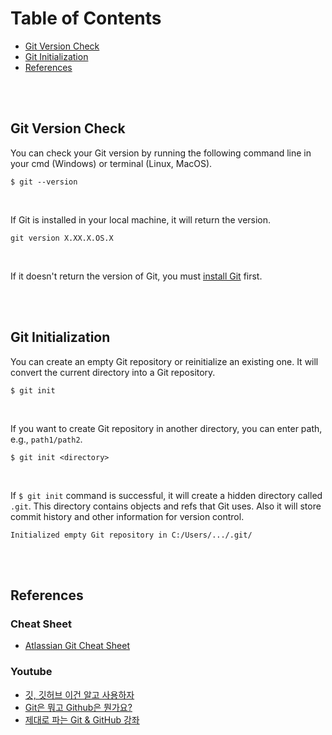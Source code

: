 # Table of Contents

* [Git Version Check](#Git-Version-Check)
* [Git Initialization](#Git-Initialization)
* [References](#References)


<br/><br/>


## Git Version Check

You can check your Git version by running the following command line in your cmd (Windows) or terminal (Linux, MacOS).
```git
$ git --version
```
<br/>

If Git is installed in your local machine, it will return the version.
```git
git version X.XX.X.OS.X
```
<br/>

If it doesn't return the version of Git, you must [install Git](https://git-scm.com/downloads) first.


<br/><br/>


## Git Initialization

You can create an empty Git repository or reinitialize an existing one. It will convert the current directory into a Git repository.
```git
$ git init
```
<br/>

If you want to create Git repository in another directory, you can enter path, e.g., `path1/path2`.
```git
$ git init <directory>
```
<br/>

If `$ git init` command is successful, it will create a hidden directory called `.git`. This directory contains objects and refs that Git uses. Also it will store commit history and other information for version control.
```git
Initialized empty Git repository in C:/Users/.../.git/
```


<br/><br/>


## References

### Cheat Sheet
* [Atlassian Git Cheat Sheet](https://github.com/Yonghee9106/git-study-history/files/9484490/SWTM-2088_Atlassian-Git-Cheatsheet.pdf)

### Youtube
* [깃, 깃허브 이건 알고 사용하자](https://www.youtube.com/watch?v=lPrxhA4PLoA)<br/>
* [Git은 뭐고 Github은 뭔가요?](https://www.youtube.com/watch?v=Bd35Ze7-dIw)<br/>
* [제대로 파는 Git & GitHub 강좌](https://www.youtube.com/watch?v=1I3hMwQU6GU)
